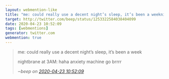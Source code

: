 ```yaml
---
layout: webmention-like
title: "me: could really use a decent night’s sleep, it’s been a weeknightbrane at 3AM: haha anxiety machine go brrrr"
target: http://twitter.com/beep/status/1253322584038404099
date: 2020-04-23 10:52:09
tags: [webmentions]
generator: twitter.com
webmention: true
---
```




<blockquote class="external-citation">
  <p>
    me: could really use a decent night’s sleep, it’s been a week

nightbrane at 3AM: haha anxiety machine go brrrr
  </p>
  <cite>‒<span class="p-author p-name">beep</span>
    on
    <a href="http://twitter.com/beep/status/1253322584038404099" rel="external nofollow" target="_blank">2020-04-23 10:52:09</a>
  </cite>
</blockquote>



